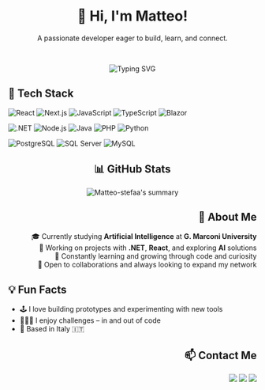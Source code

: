 <h1 align="center">👋 Hi, I'm Matteo!</h1>
<p align="center">A passionate developer eager to build, learn, and connect.</p>

<br />

<p align="center">
  <img src="https://readme-typing-svg.herokuapp.com?font=Fira+Code&size=22&duration=3000&pause=1000&center=true&width=435&lines=Welcome+to+my+profile!;You'll+find+code+and+passion...;Let's+build+something+great!" alt="Typing SVG" />
</p>

## 🚀 Tech Stack
![React](https://img.shields.io/badge/-React-05122A?style=flat&logo=react)
![Next.js](https://img.shields.io/badge/-Next.js-05122A?style=flat&logo=next.js)
![JavaScript](https://img.shields.io/badge/-JavaScript-05122A?style=flat&logo=javascript)
![TypeScript](https://img.shields.io/badge/-TypeScript-05122A?style=flat&logo=typescript)
![Blazor](https://img.shields.io/badge/-Blazor-05122A?style=flat&logo=blazor)

![.NET](https://img.shields.io/badge/-.NET-05122A?style=flat&logo=dotnet)
![Node.js](https://img.shields.io/badge/-Node.js-05122A?style=flat&logo=node.js)
![Java](https://img.shields.io/badge/-Java-05122A?style=flat&logo=java&logoColor=orange)
![PHP](https://img.shields.io/badge/-PHP-05122A?style=flat&logo=php)
![Python](https://img.shields.io/badge/-Python-05122A?style=flat&logo=python)

![PostgreSQL](https://img.shields.io/badge/-PostgreSQL-05122A?style=flat&logo=postgresql)
![SQL Server](https://img.shields.io/badge/-SQL%20Server-05122A?style=flat&logo=microsoft-sql-server)
![MySQL](https://img.shields.io/badge/-MySQL-05122A?style=flat&logo=mysql)

<div align="center">

  ## 📊 GitHub Stats

  ![Matteo-stefaa's summary](https://github-profile-summary-cards.vercel.app/api/cards/profile-details?username=Matteo-stefaa&theme=github_dark)
</div>

<div align="right">

  ## 🧠 About Me

  🎓 Currently studying **Artificial Intelligence** at **G. Marconi University**  
  💼 Working on projects with **.NET**, **React**, and exploring **AI** solutions  
  🌱 Constantly learning and growing through code and curiosity  
  🤝 Open to collaborations and always looking to expand my network
</div>

## 💡 Fun Facts

- 🕹️ I love building prototypes and experimenting with new tools  
- 🧗🏻‍♂️ I enjoy challenges – in and out of code  
- 📍 Based in Italy 🇮🇹  


<div align="right">

  ## 📫 Contact Me

  <p >
    <a href="mailto:matteo.stefani0101@gmail.com"><img src="https://img.shields.io/badge/-Email-333333?style=flat&logo=gmail&logoColor=white"/></a>
    <a href="https://www.linkedin.com/in/matteo-stefani-78aa4b17b/"><img src="https://img.shields.io/badge/-LinkedIn-0077B5?style=flat&logo=linkedin&logoColor=white"/></a>
    <a href="https://matteostefani.vercel.app/">
      <img src="https://img.shields.io/badge/-Website-000000?style=flat&logo=globe&logoColor=white"/>
    </a>
  </p>
</div>
